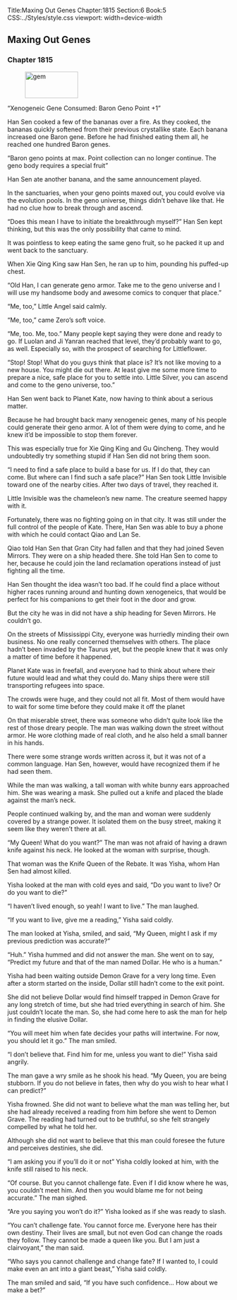 Title:Maxing Out Genes 
Chapter:1815 
Section:6 
Book:5 
CSS:../Styles/style.css 
viewport: width=device-width
  
## Maxing Out Genes
### Chapter 1815 
<figure>
	<img src="../Images/gem.gif" alt="gem" id="gem" width="120" height="60" />
</figure>
  

  
  “Xenogeneic Gene Consumed: Baron Geno Point +1”

Han Sen cooked a few of the bananas over a fire. As they cooked, the bananas quickly softened from their previous crystallike state. Each banana increased one Baron gene. Before he had finished eating them all, he reached one hundred Baron genes.

“Baron geno points at max. Point collection can no longer continue. The geno body requires a special fruit”

Han Sen ate another banana, and the same announcement played.

In the sanctuaries, when your geno points maxed out, you could evolve via the evolution pools. In the geno universe, things didn’t behave like that. He had no clue how to break through and ascend.

“Does this mean I have to initiate the breakthrough myself?” Han Sen kept thinking, but this was the only possibility that came to mind.

It was pointless to keep eating the same geno fruit, so he packed it up and went back to the sanctuary.

When Xie Qing King saw Han Sen, he ran up to him, pounding his puffed-up chest.

“Old Han, I can generate geno armor. Take me to the geno universe and I will use my handsome body and awesome comics to conquer that place.”

“Me, too,” Little Angel said calmly.

“Me, too,” came Zero’s soft voice.

“Me, too. Me, too.” Many people kept saying they were done and ready to go. If Luolan and Ji Yanran reached that level, they’d probably want to go, as well. Especially so, with the prospect of searching for Littleflower.

“Stop! Stop! What do you guys think that place is? It’s not like moving to a new house. You might die out there. At least give me some more time to prepare a nice, safe place for you to settle into. Little Silver, you can ascend and come to the geno universe, too.”

Han Sen went back to Planet Kate, now having to think about a serious matter.

Because he had brought back many xenogeneic genes, many of his people could generate their geno armor. A lot of them were dying to come, and he knew it’d be impossible to stop them forever.

This was especially true for Xie Qing King and Gu Qincheng. They would undoubtedly try something stupid if Han Sen did not bring them soon.

“I need to find a safe place to build a base for us. If I do that, they can come. But where can I find such a safe place?” Han Sen took Little Invisible toward one of the nearby cities. After two days of travel, they reached it.

Little Invisible was the chameleon’s new name. The creature seemed happy with it.

Fortunately, there was no fighting going on in that city. It was still under the full control of the people of Kate. There, Han Sen was able to buy a phone with which he could contact Qiao and Lan Se.

Qiao told Han Sen that Gran City had fallen and that they had joined Seven Mirrors. They were on a ship headed there. She told Han Sen to come to her, because he could join the land reclamation operations instead of just fighting all the time.

Han Sen thought the idea wasn’t too bad. If he could find a place without higher races running around and hunting down xenogeneics, that would be perfect for his companions to get their foot in the door and grow.

But the city he was in did not have a ship heading for Seven Mirrors. He couldn’t go.

On the streets of Mississippi City, everyone was hurriedly minding their own business. No one really concerned themselves with others. The place hadn’t been invaded by the Taurus yet, but the people knew that it was only a matter of time before it happened.

Planet Kate was in freefall, and everyone had to think about where their future would lead and what they could do. Many ships there were still transporting refugees into space.

The crowds were huge, and they could not all fit. Most of them would have to wait for some time before they could make it off the planet

On that miserable street, there was someone who didn’t quite look like the rest of those dreary people. The man was walking down the street without armor. He wore clothing made of real cloth, and he also held a small banner in his hands.

There were some strange words written across it, but it was not of a common language. Han Sen, however, would have recognized them if he had seen them.

While the man was walking, a tall woman with white bunny ears approached him. She was wearing a mask. She pulled out a knife and placed the blade against the man’s neck.

People continued walking by, and the man and woman were suddenly covered by a strange power. It isolated them on the busy street, making it seem like they weren’t there at all.

“My Queen! What do you want?” The man was not afraid of having a drawn knife against his neck. He looked at the woman with surprise, though.

That woman was the Knife Queen of the Rebate. It was Yisha, whom Han Sen had almost killed.

Yisha looked at the man with cold eyes and said, “Do you want to live? Or do you want to die?”

“I haven’t lived enough, so yeah! I want to live.” The man laughed.

“If you want to live, give me a reading,” Yisha said coldly.

The man looked at Yisha, smiled, and said, “My Queen, might I ask if my previous prediction was accurate?”

“Huh.” Yisha hummed and did not answer the man. She went on to say, “Predict my future and that of the man named Dollar. He who is a human.”

Yisha had been waiting outside Demon Grave for a very long time. Even after a storm started on the inside, Dollar still hadn’t come to the exit point.

She did not believe Dollar would find himself trapped in Demon Grave for any long stretch of time, but she had tried everything in search of him. She just couldn’t locate the man. So, she had come here to ask the man for help in finding the elusive Dollar.

“You will meet him when fate decides your paths will intertwine. For now, you should let it go.” The man smiled.

“I don’t believe that. Find him for me, unless you want to die!” Yisha said angrily.

The man gave a wry smile as he shook his head. “My Queen, you are being stubborn. If you do not believe in fates, then why do you wish to hear what I can predict?”

Yisha frowned. She did not want to believe what the man was telling her, but she had already received a reading from him before she went to Demon Grave. The reading had turned out to be truthful, so she felt strangely compelled by what he told her.

Although she did not want to believe that this man could foresee the future and perceives destinies, she did.

“I am asking you if you’ll do it or not” Yisha coldly looked at him, with the knife still raised to his neck.

“Of course. But you cannot challenge fate. Even if I did know where he was, you couldn’t meet him. And then you would blame me for not being accurate.” The man sighed.

“Are you saying you won’t do it?” Yisha looked as if she was ready to slash.

“You can’t challenge fate. You cannot force me. Everyone here has their own destiny. Their lives are small, but not even God can change the roads they follow. They cannot be made a queen like you. But I am just a clairvoyant,” the man said.

“Who says you cannot challenge and change fate? If I wanted to, I could make even an ant into a giant beast,” Yisha said coldly.

The man smiled and said, “If you have such confidence… How about we make a bet?”
